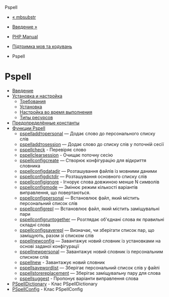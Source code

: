 Pspell

-   [« mbsubstr](function.mb-substr.html)
    
-   [Введение »](intro.pspell.html)
    
-   [PHP Manual](index.html)
    
-   [Підтримка мов та кодувань](refs.international.html)
    
-   Pspell
    

# Pspell

-   [Введение](intro.pspell.html)
-   [Установка и настройка](pspell.setup.html)
    -   [Требования](pspell.requirements.html)
    -   [Установка](pspell.installation.html)
    -   [Настройка во время выполнения](pspell.configuration.html)
    -   [Типы ресурсов](pspell.resources.html)
-   [Предопределённые константы](pspell.constants.html)
-   [Функции Pspell](ref.pspell.html)
    -   [pspelladdтоpersonal](function.pspell-add-to-personal.html) — Додає слово до персонального списку слів
    -   [pspelladdтоsession](function.pspell-add-to-session.html) — Додає слово до списку слів у поточній сесії
    -   [pspellcheck](function.pspell-check.html) - Перевіряє слово
    -   [pspellclearsession](function.pspell-clear-session.html) - Очищає поточну сесію
    -   [pspellconfigcreate](function.pspell-config-create.html) — Створює конфігурацію для відкриття словника
    -   [pspellconfigdatadir](function.pspell-config-data-dir.html) — Розташування файлів із мовними даними
    -   [pspellconfigdictdir](function.pspell-config-dict-dir.html) — Розташування основного списку слів
    -   [pspellconfigignore](function.pspell-config-ignore.html) - Ігнорує слова довжиною менше N символів
    -   [pspellconfigmode](function.pspell-config-mode.html) — Змінює режим кількості варіантів виправлення, що повертаються.
    -   [pspellconfigpersonal](function.pspell-config-personal.html) — Встановлює файл, який містить персональний список слів
    -   [pspellconfigrepl](function.pspell-config-repl.html) — Встановлює файл, який містить заміщувальні пари
    -   [pspellconfigruntogether](function.pspell-config-runtogether.html) — Розглядає об'єднані слова як правильні складні слова
    -   [pspellconfigsaverepl](function.pspell-config-save-repl.html) — Визначає, чи зберігати список пар, що заміщують, разом зі списком слів
    -   [pspellnewconfig](function.pspell-new-config.html) — Завантажує новий словник із установками на основі заданої конфігурації
    -   [pspellnewpersonal](function.pspell-new-personal.html) — Завантажує новий словник із персональним списком слів
    -   [pspellnew](function.pspell-new.html) - Завантажує новий словник
    -   [pspellsavewordlist](function.pspell-save-wordlist.html) — Зберігає персональний список слів у файлі
    -   [pspellstorereplacement](function.pspell-store-replacement.html) — Зберігає заміщувальну пару для слова
    -   [pspellsuggest](function.pspell-suggest.html) - Пропонує варіанти виправлення слова
-   [PSpellDictionary](class.pspell-dictionary.html) - Клас PSpellDictionary
-   [PSpellConfig](class.pspell-config.html) - Клас PSpellConfig